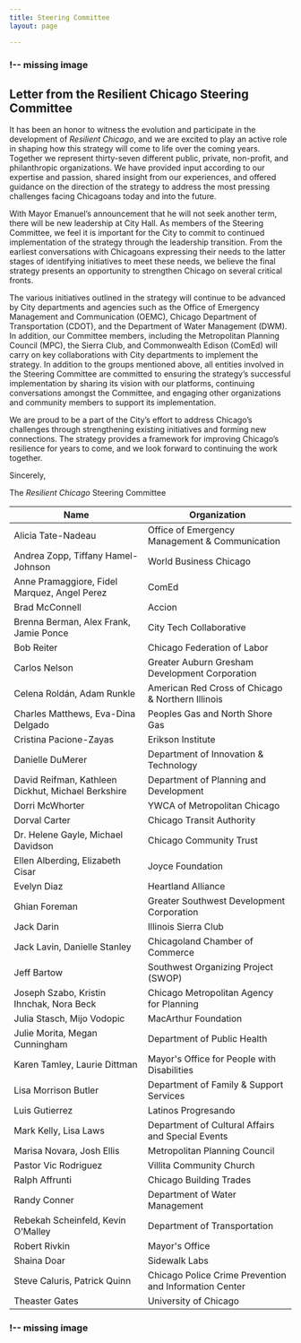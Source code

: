 ```yaml
---
title: Steering Committee
layout: page

---
```


### !-- missing image


## Letter from the Resilient Chicago Steering Committee

It has been an honor to witness the evolution and participate in the development of _Resilient Chicago_, and we are excited to play an active role in shaping how this strategy will come to life over the coming years. Together we represent thirty-seven different public, private, non-profit, and philanthropic organizations. We have provided input according to our expertise and passion, shared insight from our experiences, and offered guidance on the direction of the strategy to address the most pressing challenges facing Chicagoans today and into the future.

With Mayor Emanuel’s announcement that he will not seek another term, there will be new leadership at City Hall. As members of the Steering Committee, we feel it is important for the City to commit to continued implementation of the strategy through the leadership transition. From the earliest conversations with Chicagoans expressing their needs to the latter stages of identifying initiatives to meet these needs, we believe the final strategy presents an opportunity to strengthen Chicago on several critical fronts.

The various initiatives outlined in the strategy will continue to be advanced by City departments and agencies such as the Office of Emergency Management and Communication (OEMC), Chicago Department of Transportation (CDOT), and the Department of Water Management (DWM). In addition, our Committee members, including the Metropolitan Planning Council (MPC), the Sierra Club, and Commonwealth Edison (ComEd) will carry on key collaborations with City departments to implement the strategy. In addition to the groups mentioned above, all entities involved in the Steering Committee are committed to ensuring the strategy’s successful implementation by sharing its vision with our platforms, continuing conversations amongst the Committee, and engaging other organizations and community members to support its implementation.

We are proud to be a part of the City’s effort to address Chicago’s challenges through strengthening existing initiatives and forming new connections. The strategy provides a framework for improving Chicago’s resilience for years to come, and we look forward to continuing the work together.

Sincerely,

The _Resilient Chicago_ Steering Committee

Name | Organization
------ | ------
Alicia Tate-Nadeau | Office of Emergency Management & Communication
Andrea Zopp, Tiffany Hamel-Johnson | World Business Chicago
Anne Pramaggiore, Fidel Marquez, Angel Perez | ComEd
Brad McConnell | Accion
Brenna Berman, Alex Frank, Jamie Ponce | City Tech Collaborative
Bob Reiter | Chicago Federation of Labor
Carlos Nelson | Greater Auburn Gresham Development Corporation
Celena Roldán, Adam Runkle | American Red Cross of Chicago & Northern Illinois
Charles Matthews, Eva-Dina Delgado | Peoples Gas and North Shore Gas
Cristina Pacione-Zayas | Erikson Institute
Danielle DuMerer | Department of Innovation & Technology
David Reifman, Kathleen Dickhut, Michael Berkshire | Department of Planning and Development
Dorri McWhorter | YWCA of Metropolitan Chicago
Dorval Carter | Chicago Transit Authority
Dr. Helene Gayle, Michael Davidson | Chicago Community Trust
Ellen Alberding, Elizabeth Cisar | Joyce Foundation
Evelyn Diaz | Heartland Alliance
Ghian Foreman | Greater Southwest Development Corporation
Jack Darin | Illinois Sierra Club
Jack Lavin, Danielle Stanley | Chicagoland Chamber of Commerce
Jeff Bartow | Southwest Organizing Project (SWOP)
Joseph Szabo, Kristin Ihnchak, Nora Beck | Chicago Metropolitan Agency for Planning
Julia Stasch, Mijo Vodopic | MacArthur Foundation
Julie Morita, Megan Cunningham | Department of Public Health
Karen Tamley, Laurie Dittman | Mayor's Office for People with Disabilities
Lisa Morrison Butler | Department of Family & Support Services
Luis Gutierrez | Latinos Progresando
Mark Kelly, Lisa Laws | Department of Cultural Affairs and Special Events
Marisa Novara, Josh Ellis | Metropolitan Planning Council
Pastor Vic Rodriguez | Villita Community Church
Ralph Affrunti | Chicago Building Trades
Randy Conner | Department of Water Management
Rebekah Scheinfeld, Kevin O’Malley | Department of Transportation
Robert Rivkin | Mayor's Office
Shaina Doar | Sidewalk Labs
Steve Caluris, Patrick Quinn | Chicago Police Crime Prevention and Information Center
Theaster Gates | University of Chicago

### !-- missing image
